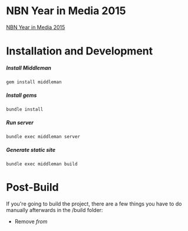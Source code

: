 NBN Year in Media 2015
====================
[NBN Year in Media 2015](http://apps.northbynorthwestern.com/year-in-media/2015/)

# Installation and Development

##### Install Middleman

`gem install middleman`

##### Install gems

`bundle install`

##### Run server

`bundle exec middleman server`

##### Generate static site

`bundle exec middleman build`

# Post-Build

If you're going to build the project, there are a few things you have to do manually afterwards in the /build folder:

- Remove <em> from <title> of Hamilton, Parks and Rec, Mad Men, Grantland, Star Wars, Inside Out, The Daily Show

- The following stories have images instead of Youtube videos: same-sex marriage, Grantland, and Keystone XL. In their index.html files, change the following to link the image source and caption (captions can be found in data/entry.json)

change

```
<div class="entry-image-wrapper">
    <div class="entry-image">
        http://media.northbynorthwestern.com.s3.amazonaws.com/uploads/2015/12/28/Screenshot_2015-12-28_13.13.38.png
    </div>
</div>
```

to

```
<div class="entry-image-wrapper">
    <img src="https://upload.wikimedia.org/wikipedia/commons/7/75/Celebrating_a_new_America_-lovewins_58242_(18588276403).jpg">
    <p class="credit">Photo by Ted Eytan on Flickr. Licensed under Creative Commons.</p>
</div>
```